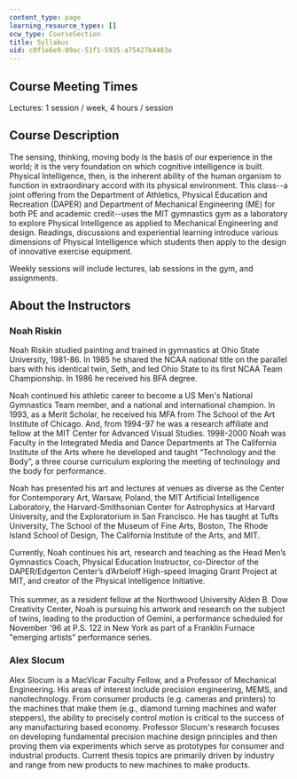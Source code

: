 ```yaml
---
content_type: page
learning_resource_types: []
ocw_type: CourseSection
title: Syllabus
uid: c0f1e6e9-09ac-51f1-5935-a75427b4483e
---
```


Course Meeting Times
--------------------

Lectures: 1 session / week, 4 hours / session

Course Description
------------------

The sensing, thinking, moving body is the basis of our experience in the world; it is the very foundation on which cognitive intelligence is built. Physical Intelligence, then, is the inherent ability of the human organism to function in extraordinary accord with its physical environment. This class--a joint offering from the Department of Athletics, Physical Education and Recreation (DAPER) and Department of Mechanical Engineering (ME) for both PE and academic credit--uses the MIT gymnastics gym as a laboratory to explore Physical Intelligence as applied to Mechanical Engineering and design. Readings, discussions and experiential learning introduce various dimensions of Physical Intelligence which students then apply to the design of innovative exercise equipment.

Weekly sessions will include lectures, lab sessions in the gym, and assignments.

About the Instructors
---------------------

### Noah Riskin

Noah Riskin studied painting and trained in gymnastics at Ohio State University, 1981-86. In 1985 he shared the NCAA national title on the parallel bars with his identical twin, Seth, and led Ohio State to its first NCAA Team Championship. In 1986 he received his BFA degree.

Noah continued his athletic career to become a US Men's National Gymnastics Team member, and a national and international champion. In 1993, as a Merit Scholar, he received his MFA from The School of the Art Institute of Chicago. And, from 1994-97 he was a research affiliate and fellow at the MIT Center for Advanced Visual Studies. 1998-2000 Noah was Faculty in the Integrated Media and Dance Departments at The California Institute of the Arts where he developed and taught “Technology and the Body”, a three course curriculum exploring the meeting of technology and the body for performance.

Noah has presented his art and lectures at venues as diverse as the Center for Contemporary Art, Warsaw, Poland, the MIT Artificial Intelligence Laboratory, the Harvard-Smithsonian Center for Astrophysics at Harvard University, and the Exploratorium in San Francisco. He has taught at Tufts University, The School of the Museum of Fine Arts, Boston, The Rhode Island School of Design, The California Institute of the Arts, and MIT.

Currently, Noah continues his art, research and teaching as the Head Men’s Gymnastics Coach, Physical Education Instructor, co-Director of the DAPER/Edgerton Center’s d’Arbeloff High-speed Imaging Grant Project at MIT, and creator of the Physical Intelligence Initiative.  
   
This summer, as a resident fellow at the Northwood University Alden B. Dow Creativity Center, Noah is pursuing his artwork and research on the subject of twins, leading to the production of Gemini, a performance scheduled for November '96 at P.S. 122 in New York as part of a Franklin Furnace "emerging artists" performance series.

### Alex Slocum

Alex Slocum is a MacVicar Faculty Fellow, and a Professor of Mechanical Engineering. His areas of interest include precision engineering, MEMS, and nanotechnology. From consumer products (e.g. cameras and printers) to the machines that make them (e.g., diamond turning machines and wafer steppers), the ability to precisely control motion is critical to the success of any manufacturing based economy. Professor Slocum's research focuses on developing fundamental precision machine design principles and then proving them via experiments which serve as prototypes for consumer and industrial products. Current thesis topics are primarily driven by industry and range from new products to new machines to make products.